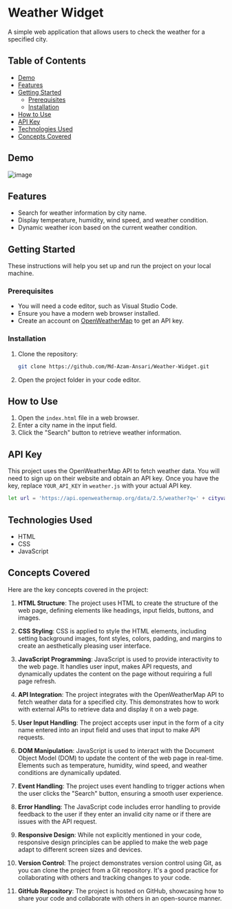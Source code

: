 # Weather Widget

A simple web application that allows users to check the weather for a specified city.

## Table of Contents

- [Demo](#demo)
- [Features](#features)
- [Getting Started](#getting-started)
  - [Prerequisites](#prerequisites)
  - [Installation](#installation)
- [How to Use](#how-to-use)
- [API Key](#api-key)
- [Technologies Used](#technologies-used)
- [Concepts Covered](#concepts-covered)

## Demo

![image](https://github.com/Md-Azam-Ansari/Weather-Widget/assets/146065775/88ebe873-dafa-4fbd-8fb1-04dc7ee195f4)


## Features

- Search for weather information by city name.
- Display temperature, humidity, wind speed, and weather condition.
- Dynamic weather icon based on the current weather condition.

## Getting Started

These instructions will help you set up and run the project on your local machine.

### Prerequisites

- You will need a code editor, such as Visual Studio Code.
- Ensure you have a modern web browser installed.
- Create an account on [OpenWeatherMap](https://openweathermap.org/) to get an API key.

### Installation

1. Clone the repository:
   ```sh
   git clone https://github.com/Md-Azam-Ansari/Weather-Widget.git
   ```
2. Open the project folder in your code editor.

## How to Use

1. Open the `index.html` file in a web browser.
2. Enter a city name in the input field.
3. Click the "Search" button to retrieve weather information.

## API Key

This project uses the OpenWeatherMap API to fetch weather data. You will need to sign up on their website and obtain an API key. Once you have the key, replace `YOUR_API_KEY` in `weather.js` with your actual API key.

```sh
let url = 'https://api.openweathermap.org/data/2.5/weather?q=' + cityvalue.value + '&units=metric&appid=YOUR_API_KEY';
```

## Technologies Used

- HTML
- CSS
- JavaScript

## Concepts Covered

Here are the key concepts covered in the project:

1. **HTML Structure**: The project uses HTML to create the structure of the web page, defining elements like headings, input fields, buttons, and images.

2. **CSS Styling**: CSS is applied to style the HTML elements, including setting background images, font styles, colors, padding, and margins to create an aesthetically pleasing user interface.

3. **JavaScript Programming**: JavaScript is used to provide interactivity to the web page. It handles user input, makes API requests, and dynamically updates the content on the page without requiring a full page refresh.

4. **API Integration**: The project integrates with the OpenWeatherMap API to fetch weather data for a specified city. This demonstrates how to work with external APIs to retrieve data and display it on a web page.

5. **User Input Handling**: The project accepts user input in the form of a city name entered into an input field and uses that input to make API requests.

6. **DOM Manipulation**: JavaScript is used to interact with the Document Object Model (DOM) to update the content of the web page in real-time. Elements such as temperature, humidity, wind speed, and weather conditions are dynamically updated.

7. **Event Handling**: The project uses event handling to trigger actions when the user clicks the "Search" button, ensuring a smooth user experience.

8. **Error Handling**: The JavaScript code includes error handling to provide feedback to the user if they enter an invalid city name or if there are issues with the API request.

9. **Responsive Design**: While not explicitly mentioned in your code, responsive design principles can be applied to make the web page adapt to different screen sizes and devices.

10. **Version Control**: The project demonstrates version control using Git, as you can clone the project from a Git repository. It's a good practice for collaborating with others and tracking changes to your code.

11. **GitHub Repository**: The project is hosted on GitHub, showcasing how to share your code and collaborate with others in an open-source manner.
